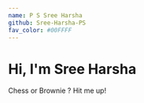 ```yaml
---
name: P S Sree Harsha
github: Sree-Harsha-PS
fav_color: #00FFFF
---
```


# Hi, I'm Sree Harsha
Chess or Brownie ? Hit me up!
